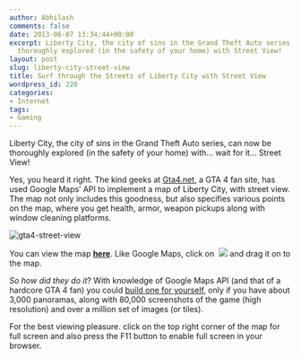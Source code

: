 ```yaml
---
author: Abhilash
comments: false
date: 2013-06-07 13:34:44+00:00
excerpt: Liberty City, the city of sins in the Grand Theft Auto series, can now be
  thoroughly explored (in the safety of your home) with Street View!
layout: post
slug: liberty-city-street-view
title: Surf through the Streets of Liberty City with Street View
wordpress_id: 220
categories:
- Internet
tags:
- Gaming
---
```


Liberty City, the city of sins in the Grand Theft Auto series, can now be thoroughly explored (in the safety of your home) with… wait for it… Street View!

Yes, you heard it right. The kind geeks at [Gta4.net](http://www.gta4.net), a GTA 4 fan site, has used Google Maps’ API to implement a map of Liberty City, with street view. The map not only includes this goodness, but also specifies various points on the map, where you get health, armor, weapon pickups along with window cleaning platforms.

![gta4-street-view](http://img.techcovered.org/tc/gta4-street-view.png)

You can view the map **[here](http://www.gta4.net/map/)**. Like Google Maps, click on  ![](http://media.gtanet.com/gta4/images/streetview/streetview-marker.png) and drag it on to the map.

_So how did they do it_? With knowledge of Google Maps API (and that of a hardcore GTA 4 fan) you could [build one for yourself](http://www.gtaforums.com/index.php?showtopic=476068), only if you have about 3,000 panoramas, along with 80,000 screenshots of the game (high resolution) and over a million set of images (or tiles).

For the best viewing pleasure. click on the top right corner of the map for full screen and also press the F11 button to enable full screen in your browser.
